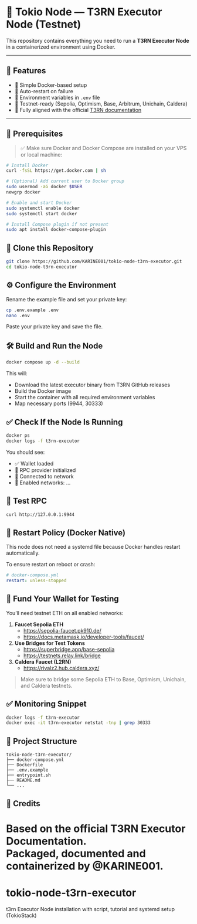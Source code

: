 

# 🧠 Tokio Node — T3RN Executor Node (Testnet)

This repository contains everything you need to run a **T3RN Executor Node** in a containerized environment using Docker.

---

## 🧰 Features

- 🐳 Simple Docker-based setup
- 🔁 Auto-restart on failure
- 🔐 Environment variables in `.env` file
- 🧪 Testnet-ready (Sepolia, Optimism, Base, Arbitrum, Unichain, Caldera)
- 🧩 Fully aligned with the official [T3RN documentation](https://docs.t3rn.io/executor/become-an-executor/binary-setup)

---

## 🚀 Prerequisites

> ✅ Make sure Docker and Docker Compose are installed on your VPS or local machine:

```bash
# Install Docker
curl -fsSL https://get.docker.com | sh

# (Optional) Add current user to Docker group
sudo usermod -aG docker $USER
newgrp docker

# Enable and start Docker
sudo systemctl enable docker
sudo systemctl start docker

# Install Compose plugin if not present
sudo apt install docker-compose-plugin
```

## 📂 Clone this Repository

```bash
git clone https://github.com/KARINE001/tokio-node-t3rn-executor.git
cd tokio-node-t3rn-executor
```

## ⚙️ Configure the Environment

Rename the example file and set your private key:

```bash
cp .env.example .env
nano .env
```

Paste your private key and save the file.

## 🛠️ Build and Run the Node

```bash
docker compose up -d --build
```

This will:

- Download the latest executor binary from T3RN GitHub releases
- Build the Docker image
- Start the container with all required environment variables
- Map necessary ports (9944, 30333)

## ✅ Check If the Node Is Running

```bash
docker ps
docker logs -f t3rn-executor
```

You should see:

- ✅ Wallet loaded
- 🔌 RPC provider initialized
- 🔗 Connected to network
- 📯 Enabled networks: ...

## 🧪 Test RPC

```bash
curl http://127.0.0.1:9944
```

## 🔄 Restart Policy (Docker Native)

This node does not need a systemd file because Docker handles restart automatically.

To ensure restart on reboot or crash:

```yaml
# docker-compose.yml
restart: unless-stopped
```

## 🔐 Fund Your Wallet for Testing

You’ll need testnet ETH on all enabled networks:

1. **Faucet Sepolia ETH**
    - https://sepolia-faucet.pk910.de/
    - https://docs.metamask.io/developer-tools/faucet/
2. **Use Bridges for Test Tokens**
    - https://superbridge.app/base-sepolia
    - https://testnets.relay.link/bridge
3. **Caldera Faucet (L2RN)**
    - https://rivalz2.hub.caldera.xyz/

> Make sure to bridge some Sepolia ETH to Base, Optimism, Unichain, and Caldera testnets.

## ✅ Monitoring Snippet

```bash
docker logs -f t3rn-executor
docker exec -it t3rn-executor netstat -tnp | grep 30333
```

## 🧾 Project Structure

```
tokio-node-t3rn-executor/
├── docker-compose.yml
├── Dockerfile
├── .env.example
├── entrypoint.sh
├── README.md
└── ...
```

## 🤝 Credits

Based on the official T3RN Executor Documentation.  
Packaged, documented and containerized by @KARINE001.
=======
# tokio-node-t3rn-executor
t3rn Executor Node installation with script, tutorial and systemd setup (TokioStack)

